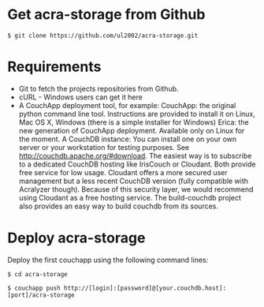 
Get acra-storage  from Github
==========
```
$ git clone https://github.com/ul2002/acra-storage.git
```

Requirements
==========
+ Git to fetch the projects repositories from Github.
+ cURL - Windows users can get it here
+ A CouchApp deployment tool, for example:
CouchApp: the original python command line tool. Instructions are provided to install it on Linux, Mac OS X, Windows (there is a simple installer for Windows)
Erica: the new generation of CouchApp deployment. Available only on Linux for the moment.
A CouchDB instance:
You can install one on your own server or your workstation for testing purposes. See http://couchdb.apache.org/#download.
The easiest way is to subscribe to a dedicated CouchDB hosting like IrisCouch or Cloudant. Both provide free service for low usage. Cloudant offers a more secured user management but a less recent CouchDB version (fully compatible with Acralyzer though). Because of this security layer, we would recommend using Cloudant as a free hosting service.
The build-couchdb project also provides an easy way to build couchdb from its sources.

Deploy acra-storage
==========
Deploy the first couchapp using the following command lines:

```
$ cd acra-storage
```
```
$ couchapp push http://[login]:[password]@[your.couchdb.host]:[port]/acra-storage
```


